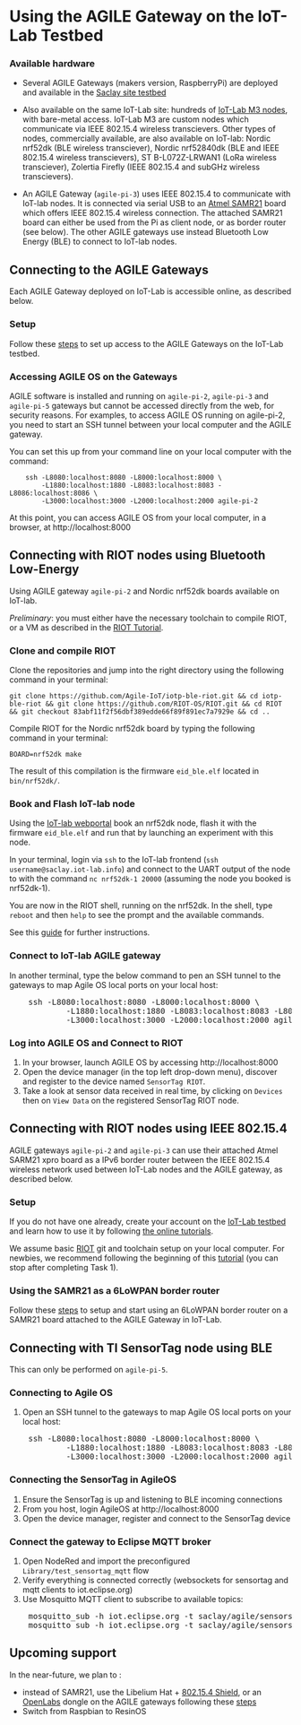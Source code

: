 # Using the AGILE Gateway on the IoT-Lab Testbed

### Available hardware

- Several AGILE Gateways (makers version, RaspberryPi) are deployed and available in the
[Saclay site testbed](https://www.iot-lab.info/deployment/saclay/)

- Also available on the same IoT-Lab site: hundreds of [IoT-Lab M3 nodes](https://www.iot-lab.info/hardware/m3/), with bare-metal access. 
IoT-Lab M3 are custom nodes which communicate via IEEE 802.15.4 wireless transcievers.
Other types of nodes, commercially available, are also available on IoT-lab: Nordic nrf52dk (BLE wireless transciever), Nordic nrf52840dk (BLE and IEEE 802.15.4 wireless transcievers), ST B-L072Z-LRWAN1 (LoRa wireless transciever), Zolertia Firefly (IEEE 802.15.4 and subGHz wireless transcievers).

- An  AGILE Gateway (`agile-pi-3`) uses IEEE 802.15.4 to communicate with IoT-lab nodes.
It is connected via serial USB to an
[Atmel SAMR21](http://www.atmel.com/tools/atsamr21-xpro.aspx)
board which offers IEEE 802.15.4 wireless connection. The attached SAMR21 board
can either be used from the Pi as client node, or as border router (see below).
The other AGILE gateways use instead Bluetooth Low Energy (BLE) to connect to IoT-lab nodes.

## Connecting to the AGILE Gateways

Each AGILE Gateway deployed on IoT-Lab is accessible online, as described below.

### Setup

Follow these [steps](https://github.com/Agile-IoT/AGILE-Testbed/wiki/Connecting-To-the-Agile-Gateways) to set up access to the AGILE Gateways on the IoT-Lab testbed.

### Accessing AGILE OS on the Gateways

AGILE software is installed and running on `agile-pi-2`, `agile-pi-3` and `agile-pi-5` gateways but cannot be
accessed directly from the web, for security reasons. 
For examples, to access AGILE OS running on agile-pi-2, you need to start an SSH tunnel
between your local computer and the AGILE gateway.

You can set this up from your command line on your local computer with the command:
```
    ssh -L8080:localhost:8080 -L8000:localhost:8000 \
        -L1880:localhost:1880 -L8083:localhost:8083 -L8086:localhost:8086 \
        -L3000:localhost:3000 -L2000:localhost:2000 agile-pi-2
```

At this point, you can access AGILE OS from your local computer, in a browser, at http://localhost:8000

## Connecting with RIOT nodes using Bluetooth Low-Energy

Using AGILE gateway `agile-pi-2` and Nordic nrf52dk boards available on IoT-lab.

*Preliminary*: you must either have the necessary toolchain to compile RIOT, or a VM as described in the [RIOT Tutorial](https://github.com/RIOT-OS/Tutorials).

### Clone and compile RIOT

Clone the repositories and jump into the right directory using the following command in your terminal:

    git clone https://github.com/Agile-IoT/iotp-ble-riot.git && cd iotp-ble-riot && git clone https://github.com/RIOT-OS/RIOT.git && cd RIOT && git checkout 83abf11f2f56dbf389edde66f89f891ec7a7929e && cd ..

Compile RIOT for the Nordic nrf52dk board by typing the following command in your terminal:

    BOARD=nrf52dk make

The result of this compilation is the firmware `eid_ble.elf` located in `bin/nrf52dk/`.

### Book and Flash IoT-lab node

Using the [IoT-lab webportal](https://www.iot-lab.info/) book an nrf52dk node, flash it with the firmware `eid_ble.elf` and run that by launching an experiment with this node.

In your terminal, login via `ssh` to the IoT-lab frontend (`ssh username@saclay.iot-lab.info`) and connect to the UART output of the node to with the command `nc nrf52dk-1 20000` (assuming the node you booked is nrf52dk-1).

You are now in the RIOT shell, running on the nrf52dk. In the shell, type `reboot` and then `help` to see the prompt and the available commands.

See this [guide](https://github.com/Agile-IoT/iotp-ble-riot) for further instructions.

### Connect to IoT-lab AGILE gateway 

In another terminal, type the below command to pen an SSH tunnel to the gateways to map Agile OS local ports on your local host:
<pre>
    ssh -L8080:localhost:8080 -L8000:localhost:8000 \
            -L1880:localhost:1880 -L8083:localhost:8083 -L8086:localhost:8086 \
            -L3000:localhost:3000 -L2000:localhost:2000 agile-pi-2
</pre>

### Log into AGILE OS and Connect to RIOT

1. In your browser, launch AGILE OS by accessing http://localhost:8000
2. Open the device manager (in the top left drop-down menu), discover and register to the device named `SensorTag RIOT`.
3. Take a look at sensor data received in real time, by clicking on `Devices` then on `View Data` on the registered SensorTag RIOT node.


## Connecting with RIOT nodes using IEEE 802.15.4

AGILE gateways `agile-pi-2` and `agile-pi-3` can use their attached Atmel SARM21 xpro board as a
IPv6 border router between the IEEE 802.15.4 wireless network used between IoT-Lab nodes and the
AGILE gateway, as described below.

### Setup

If you do not have one already, create your account on the
[IoT-Lab testbed](https://www.iot-lab.info/) and learn how to use it by
following [the online tutorials](https://www.iot-lab.info/tutorials/).

We assume basic [RIOT](http://riot-os.org) git and toolchain setup on your local computer.
For newbies, we recommend following the beginning of this [tutorial](https://github.com/RIOT-OS/Tutorials/blob/master/README.md) (you can stop after completing Task 1).

### Using the SAMR21 as a 6LoWPAN border router

Follow these [steps](https://github.com/Agile-IoT/AGILE-Testbed/wiki/6LoWPAN-Border-Router) to setup and start using an 6LoWPAN border router on a SAMR21 board
attached to the AGILE Gateway in IoT-Lab.

## Connecting with TI SensorTag node using BLE

This can only be performed on `agile-pi-5`.

### Connecting to Agile OS

1. Open an SSH tunnel to the gateways to map Agile OS local ports on your local host:
<pre>
    ssh -L8080:localhost:8080 -L8000:localhost:8000 \
            -L1880:localhost:1880 -L8083:localhost:8083 -L8086:localhost:8086 \
            -L3000:localhost:3000 -L2000:localhost:2000 agile-pi-5
</pre>

### Connecting the SensorTag in AgileOS

1. Ensure the SensorTag is up and listening to BLE incoming connections
2. From you host, login AgileOS at http://localhost:8000
3. Open the device manager, register and connect to the SensorTag device

### Connect the gateway to Eclipse MQTT broker

1. Open NodeRed and import the preconfigured `Library/test_sensortag_mqtt` flow
2. Verify everything is connected correctly (websockets for sensortag and mqtt clients to iot.eclipse.org)
3. Use Mosquitto MQTT client to subscribe to available topics:
<pre>
    mosquitto_sub -h iot.eclipse.org -t saclay/agile/sensors/temperature
    mosquitto_sub -h iot.eclipse.org -t saclay/agile/sensors/humidity
</pre>

## Upcoming support

In the near-future, we plan to :
* instead of SAMR21, use the Libelium Hat + [802.15.4 Shield](https://www.cooking-hacks.com/xbee-pro-802-15-4-sma-module), or an [OpenLabs](http://openlabs.co/OSHW/Raspberry-Pi-802.15.4-radio) dongle
on the AGILE gateways following these [steps](https://github.com/RIOT-Makers/wpan-raspbian/wiki/Create-a-generic-Raspbian-image-with-6LoWPAN-support)
* Switch from Raspbian to ResinOS
